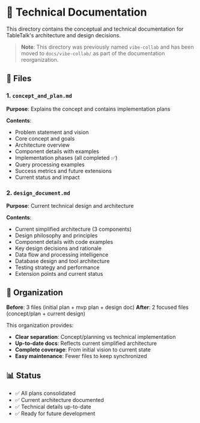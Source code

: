 # 📁 Technical Documentation

This directory contains the conceptual and technical documentation for TableTalk's architecture and design decisions.

> **Note**: This directory was previously named `vibe-collab` and has been moved to `docs/vibe-collab/` as part of the documentation reorganization.

## 📄 Files

### 1. `concept_and_plan.md`
**Purpose**: Explains the concept and contains implementation plans

**Contents**:
- Problem statement and vision
- Core concept and goals  
- Architecture overview
- Component details with examples
- Implementation phases (all completed ✅)
- Query processing examples
- Success metrics and future extensions
- Current status and impact

### 2. `design_document.md` 
**Purpose**: Current technical design and architecture

**Contents**:
- Current simplified architecture (3 components)
- Design philosophy and principles
- Component details with code examples
- Key design decisions and rationale
- Data flow and processing intelligence
- Database design and tool architecture
- Testing strategy and performance
- Extension points and current status

## 🔄 Organization

**Before**: 3 files (initial plan + mvp plan + design doc)
**After**: 2 focused files (concept/plan + current design)

This organization provides:
- **Clear separation**: Concept/planning vs technical implementation
- **Up-to-date docs**: Reflects current simplified architecture
- **Complete coverage**: From initial vision to current state
- **Easy maintenance**: Fewer files to keep synchronized

## 📊 Status
- ✅ All plans consolidated
- ✅ Current architecture documented  
- ✅ Technical details up-to-date
- ✅ Ready for future development
